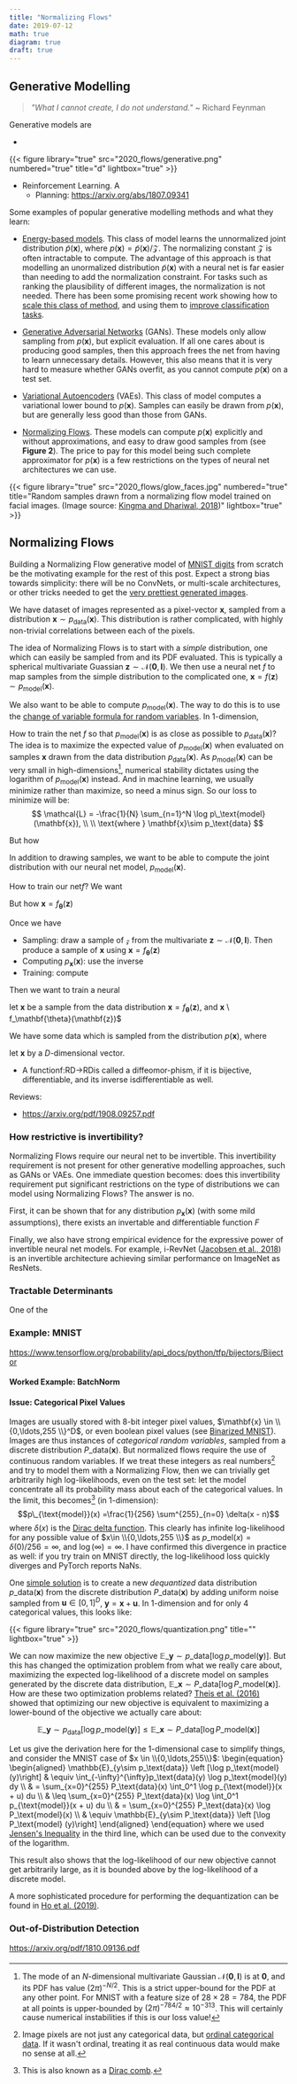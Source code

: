 ```yaml
---
title: "Normalizing Flows"
date: 2019-07-12
math: true
diagram: true
draft: true
---
```



## Generative Modelling
> *"What I cannot create, I do not understand."* ~ Richard Feynman

Generative models are 



- 

{{< figure library="true" src="2020_flows/generative.png" numbered="true" title="d" lightbox="true" >}}

- Reinforcement Learning. A 
    - Planning: https://arxiv.org/abs/1807.09341


Some examples of popular generative modelling methods and what they learn:

- [Energy-based models](http://yann.lecun.com/exdb/publis/pdf/lecun-06.pdf). This class of model learns the unnormalized joint distribution $\tilde{p}(\mathbf{x})$, where $p(\mathbf{x})=\tilde{p}(\mathbf{x})/\mathcal{Z}$. The normalizing constant $\mathcal{Z}$ is often intractable to compute. The advantage of this approach is that modelling an unormalized distribution $\tilde{p}(\mathbf{x})$ with a neural net is far easier than needing to add the normalization constraint. For tasks such as ranking the plausibility of different images, the normalization is not needed. There has been some promising recent work showing how to [scale this class of method](https://openai.com/blog/energy-based-models/), and using them to [improve classification tasks](https://arxiv.org/abs/1912.03263).

- [Generative Adversarial Networks](https://arxiv.org/abs/1406.2661) (GANs). These models only allow sampling from $p(\mathbf{x})$, but explicit evaluation. If all one cares about is producing good samples, then this approach frees the net from having to learn unnecessary details. However, this also means that it is very hard to measure whether GANs overfit, as you cannot compute $p(\mathbf{x})$ on a test set.

- [Variational Autoencoders](https://arxiv.org/abs/1906.02691) (VAEs). This class of model computes a variational lower bound to $p(\mathbf{x})$. Samples can easily be drawn from $p(\mathbf{x})$, but are generally less good than those from GANs.

- [Normalizing Flows](https://arxiv.org/abs/1908.09257). These models can compute $p(\mathbf{x})$ explicitly and without approximations, and easy to draw good samples from (see **Figure 2**). The price to pay for this model being such complete approximator for $p(\mathbf{x})$ is a few restrictions on the types of neural net architectures we can use.


{{< figure library="true" src="2020_flows/glow_faces.jpg" numbered="true" title="Random samples drawn from a normalizing flow model trained on facial images. (Image source: [Kingma and Dhariwal, 2018](https://arxiv.org/abs/1807.03039))" lightbox="true" >}}


## Normalizing Flows

Building a Normalizing Flow generative model of [MNIST digits](http://yann.lecun.com/exdb/mnist/) from scratch be the motivating example for the rest of this post. Expect a strong bias towards simplicity: there will be no ConvNets, or multi-scale architectures, or other tricks needed to get the [very prettiest generated images](https://arxiv.org/abs/1807.03039).

We have dataset of images represented as a pixel-vector $\mathbf{x}$, sampled from a distribution $\mathbf{x} \sim p_\text{data}(\mathbf{x})$. This distribution is rather complicated, with highly non-trivial correlations between each of the pixels.

The idea of Normalizing Flows is to start with a *simple* distribution, one which can easily be sampled from and its PDF evaluated. This is typically a spherical multivariate Guassian $\mathbf{z} \sim \mathcal{N}(\mathbf{0}, \mathbf{I})$. We then use a neural net $f$ to map samples from the simple distribution to the complicated one, $\mathbf{x} = f(\mathbf{z}) \sim p_\text{model}(\mathbf{x})$. 

We also want to be able to compute $p_\text{model}(\mathbf{x})$. The way to do this is to use the [change of variable formula for random variables](https://en.wikipedia.org/wiki/Probability_density_function#Function_of_random_variables_and_change_of_variables_in_the_probability_density_function). In 1-dimension, 

How to train the net $f$ so that $p_\text{model}(\mathbf{x})$ is as close as possible to $p_\text{data}(\mathbf{x})$? The idea is to maximize the expected value of $p_\text{model}(\mathbf{x})$ when evaluated on samples $\mathbf{x}$ drawn from the data distribution $p_\text{data}(\mathbf{x})$. As $p_\text{model}(\mathbf{x})$ can be very small in high-dimensions[^3], numerical stability dictates using the logarithm of $p_\text{model}(\mathbf{x})$ instead. And in machine learning, we usually minimize rather than maximize, so need a minus sign. So our loss to minimize will be:
$$
\mathcal{L} = -\frac{1}{N} \sum_{n=1}^N \log p\_\text{model} (\mathbf{x}), \\ \\ \text{where } \mathbf{x}\sim p_\text{data}
$$

But how 



In addition to drawing samples, we want to be able to compute the joint distribution with our neural net model, $p_\text{model}(\mathbf{x})$. 

How to train our net$f$? We want 

But how  $\mathbf{x}=f_\mathbf{\theta}(\mathbf{z})$ 

Once we have 

- Sampling: draw a sample of $\mathcal{z}$ from the multivariate  $\mathbf{z}\sim \mathcal{N}(\mathbf{0}, \mathbf{I})$. Then produce a sample of $\mathbf{x}$ using $\mathbf{x}=f_\mathbf{\theta}(\mathbf{z})$ 
- Computing $p_\mathbf{x}(\mathbf{x})$: use the inverse 
- Training: compute 

Then we want to train a neural 


 let $\mathbf{x}$ be a sample from the data distribution   $\mathbf{x} = f_\mathbf{\theta}(\mathbf{z})$, and $\mathbf{x}$  \ f_\mathbf{\theta}(\mathbf{z})$

We have some data which is sampled from the distribution $p(\mathbf{x})$, where 


let $\mathbf{x}$ by a $D$-dimensional vector. 

- A functionf:RD→RDis called a diffeomor-phism, if it is bijective, differentiable, and its inverse isdifferentiable as well.



Reviews:
- https://arxiv.org/pdf/1908.09257.pdf

### How restrictive is invertibility?

Normalizing Flows require our neural net to be invertible. This invertibility requirement is not present for other generative modelling approaches, such as GANs or VAEs. One immediate question becomes: does this invertibility requirement put significant restrictions on the type of distributions we can model using Normalizing Flows? The answer is no.

First, it can be shown that for any distribution $p_{\mathbf{x}}(\mathbf{x})$ (with some mild assumptions), there exists an invertable and differentiable function $F$ 

Finally, we also have strong empirical evidence for the expressive power of invertible neural net models. For example, i-RevNet ([Jacobsen et al., 2018](https://arxiv.org/abs/1802.07088)) is an invertible architecture achieving similar performance on ImageNet as ResNets.

### Tractable Determinants

One of the 

### Example: MNIST
https://www.tensorflow.org/probability/api_docs/python/tfp/bijectors/Bijector


#### Worked Example: BatchNorm

#### Issue: Categorical Pixel Values

Images are usually stored with 8-bit integer pixel values, $\mathbf{x} \in \\{0,\ldots,255 \\}^D$, or even boolean pixel values (see [Binarized MNIST](https://www.tensorflow.org/datasets/catalog/binarized_mnist)). Images are thus instances of *categorical random variables*, sampled from a discrete distribution $P\_\text{data}(\mathbf{x})$. But normalized flows require the use of continuous random variables. If we treat these integers as real numbers[^1] and try to model them with a Normalizing Flow, then we can trivially get arbitrarily high log-likelihoods, even on the test set: let the model concentrate all its probability mass about each of the categorical values. In the limit, this becomes[^2] (in 1-dimension):
$$p\_{\text{model}}(x) =\frac{1}{256} \sum^{255}_{n=0} \delta(x  - n)$$ 
where $\delta(x)$ is the [Dirac delta function](https://en.wikipedia.org/wiki/Dirac_delta_function). This clearly has infinite log-likelihood for any possible value of $x\in \\{0,\ldots,255 \\}$ as $p\_{\text{model}}(x)=\delta(0)/256 = \infty$, and $\log(\infty)=\infty$. I have confirmed this divergence in practice as well: if you try train on MNIST directly, the log-likelihood loss quickly diverges and PyTorch reports NaNs.

One [simple solution](https://arxiv.org/pdf/1511.01844.pdf) is to create a new *dequantized* data distribution $p\_\text{data}(\mathbf{x})$ from the discrete distribution $P\_\text{data}(\mathbf{x})$ by adding uniform noise sampled from $\mathbf{u}\in [0,1]^D$, $\mathbf{y}=\mathbf{x}+\mathbf{u}$. In 1-dimension and for only 4 categorical values, this looks like:

{{< figure library="true" src="2020_flows/quantization.png" title="" lightbox="true" >}}

We can now maximize the new objective $\mathbb{E}\_{\mathbf{y}\sim p\_\text{data}} \left [\log p\_\text{model} (\mathbf{y})\right]$. But this has changed the optimization problem from what we really care about, maximizing the expected log-likelihood of a discrete model on samples generated by the discrete data distribution, $\mathbb{E}\_{\mathbf{x}\sim P\_\text{data}} \left [\log P\_\text{model} (\mathbf{x})\right]$. How are these two optimization problems related? [Theis et al. (2016)](https://arxiv.org/abs/1511.01844) showed that optimizing our new objective is equivalent to maximizing a lower-bound of the objective we actually care about:

$$\mathbb{E}\_{\mathbf{y}\sim p_\text{data}} \left [\log p\_\text{model} (\mathbf{y})\right] \leq
\mathbb{E}\_{\mathbf{x}\sim P\_\text{data}} \left [\log P\_\text{model} (\mathbf{x})\right]
$$

Let us give the derivation here for the 1-dimensional case to simplify things, and consider the MNIST case of $x \in \\{0,\ldots,255\\}$:
\begin{equation}
\begin{aligned}
\mathbb{E}\_{y\sim p\_\text{data}} \left [\log p\_\text{model} (y)\right] & \equiv 
    \int\_{-\infty}^{\infty}p_\text{data}(y) \log p_\text{model}(y) dy \\\\
    & = \sum\_{x=0}^{255} P\_\text{data}(x) \int_0^1 \log p_{\text{model}}(x + u) du \\\\
    & \leq \sum\_{x=0}^{255} P\_\text{data}(x) \log \int_0^1 p_{\text{model}}(x + u) du \\\\
    & = \sum\_{x=0}^{255} P\_\text{data}(x) \log P_\text{model}(x) \\\\
    & \equiv \mathbb{E}\_{y\sim P\_\text{data}} \left [\log P\_\text{model} (y)\right] 
\end{aligned}
\end{equation}
where we used [Jensen's Inequality](https://en.wikipedia.org/wiki/Jensen%27s_inequality) in the third line, which can be used due to the convexity of the logarithm.

This result also shows that the log-likelihood of our new objective cannot get arbitrarily large, as it is bounded above by the log-likelihood of a discrete model.

A more sophisticated procedure for performing the dequantization can be found in [Ho et al. (2019)](https://arxiv.org/abs/1902.00275).

### Out-of-Distribution Detection

https://arxiv.org/pdf/1810.09136.pdf


####








<!-- Footnotes -->

[^1]: Image pixels are not just any categorical data, but [ordinal categorical data](https://en.wikipedia.org/wiki/Ordinal_data). If it wasn't ordinal, treating it as real continuous data would make no sense at all.
[^2]: This is also known as a [Dirac comb](https://en.wikipedia.org/wiki/Dirac_comb).
[^3]: The mode of an $N$-dimensional multivariate Gaussian $\mathcal{N}(\mathbf{0}, \mathbf{I})$ is at $\mathbf{0}$, and its PDF has value $(2\pi)^{-N/2}$. This is a strict upper-bound for the PDF at any other point. For MNIST with a feature size of $28\times 28 = 784$, the PDF at all points is upper-bounded by $(2\pi)^{-784/2} \approx 10 ^{-313}$. This will certainly cause numerical instabilities if this is our loss value!